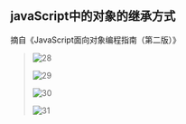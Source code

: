 ## javaScript中的对象的继承方式

摘自《JavaScript面向对象编程指南（第二版）》

> ![28](https://github.com/LQ55/notes/blob/master/%E4%BB%93%E5%BA%93%E5%9B%BE%E5%BA%93/28%20.jpg)
>
> ![29](https://github.com/LQ55/notes/blob/master/%E4%BB%93%E5%BA%93%E5%9B%BE%E5%BA%93/29.jpg)
>
> ![30](https://github.com/LQ55/notes/blob/master/%E4%BB%93%E5%BA%93%E5%9B%BE%E5%BA%93/30.jpg)
>
> ![31](https://github.com/LQ55/notes/blob/master/%E4%BB%93%E5%BA%93%E5%9B%BE%E5%BA%93/31.jpg)

